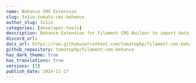 ```yaml
---
name: Behance CMS Extension
slug: 3x1io-tomato-cms-behance
author_slug: 3x1io
categories: [developer-tools]
description: Behance Extension for Filament CMS Builder to import data from Behance
discord_url:
docs_url: https://raw.githubusercontent.com/tomatophp/filament-cms-behance/master/README.md
github_repository: tomatophp/filament-cms-behance
has_dark_theme: true
has_translations: true
versions: [3]
publish_date: 2024-11-27
---
```

